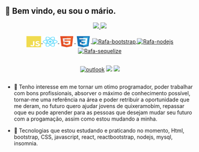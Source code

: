 ## 👋 Bem vindo, eu sou o mário.

<div align="center">
  <div align="center">
    <a href="https://github.com/mariolivera">
    <img height="160px" src="https://github-readme-stats.vercel.app/api?username=mariolivera&show_icons=true&theme=dracula&include_all_commits=true&count_private=true"/>
    <img height="160px" src="https://github-readme-stats.vercel.app/api/top-langs/?username=mariolivera&layout=compact&langs_count=7&theme=dracula"/>
  </div>

  <div style="display: inline_block"><br>
    <img align="center" alt="Rafa-Js" height="30" width="40" src="https://raw.githubusercontent.com/devicons/devicon/master/icons/javascript/javascript-plain.svg">
    <img align="center" alt="Rafa-React" height="30" width="40" src="https://raw.githubusercontent.com/devicons/devicon/master/icons/react/react-original.svg">
    <img align="center" alt="Rafa-HTML" height="30" width="40" src="https://raw.githubusercontent.com/devicons/devicon/master/icons/html5/html5-original.svg">
    <img align="center" alt="Rafa-CSS" height="30" width="40" src="https://raw.githubusercontent.com/devicons/devicon/master/icons/css3/css3-original.svg">
    <img align="center" alt="Rafa-bootstrap" height="30" width="40" src="https://cdn.jsdelivr.net/gh/devicons/devicon/icons/bootstrap/bootstrap-original.svg" />
    <img align="center" alt="Rafa-nodejs" height="30" width="40" src="https://cdn.jsdelivr.net/gh/devicons/devicon/icons/nodejs/nodejs-original.svg" />
    <img align="center" alt="Rafa-sequelize" height="30" width="40" src="https://cdn.jsdelivr.net/gh/devicons/devicon/icons/sequelize/sequelize-original.svg" />
  </div>
    
##
    
  <div> 
    <a href="mailto: mariooliveiratec@hotmail.com" alt="Outlook" target="_blank">
      <img src="https://img.shields.io/badge/EMail-0B07F5?style=for-the-badge&logo=gmail&logoColor=white" alt="outlook"></a>
    <a href="https://www.instagram.com/mariooliveira5225" target="_blank"><img src="https://img.shields.io/badge/-Instagram-%23E4405F?style=for-the-badge&logo=instagram&logoColor=white" target="_blank"></a>  
    <a href="https://www.linkedin.com/in/mario-oliveira-a67931247" target="_blank"><img src="https://img.shields.io/badge/-LinkedIn-%230077B5?style=for-the-badge&logo=linkedin&logoColor=white" target="_blank"></a> 
  </div>
    
</div>
 
##
    
- 👀 Tenho interesse em me tornar um otimo programador, poder trabalhar com bons profissionais, absorver o máximo de conhecimento possível, tornar-me uma referência na área e poder retribuir a oportunidade que me deram, no futuro quero ajudar jovens de quixeramobim, repassar oque eu pode aprender para as pessoas que desejam mudar seu futuro com a progamação, assim como estou mudando a minha.
  
- 🌱 Tecnologias que estou estudando e praticando no momento, Html, bootstrap, CSS, javascript, react, reactbootstrap, nodejs, mysql, insomnia.
